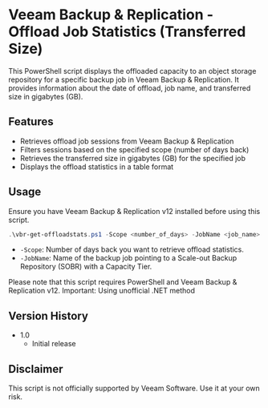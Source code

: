 # Veeam Backup & Replication - Offload Job Statistics (Transferred Size)

This PowerShell script displays the offloaded capacity to an object storage repository for a specific backup job in Veeam Backup & Replication. It provides information about the date of offload, job name, and transferred size in gigabytes (GB).

## Features

- Retrieves offload job sessions from Veeam Backup & Replication
- Filters sessions based on the specified scope (number of days back)
- Retrieves the transferred size in gigabytes (GB) for the specified job
- Displays the offload statistics in a table format

## Usage

Ensure you have Veeam Backup & Replication v12 installed before using this script.

```powershell
.\vbr-get-offloadstats.ps1 -Scope <number_of_days> -JobName <job_name>
```

- `-Scope`: Number of days back you want to retrieve offload statistics.
- `-JobName`: Name of the backup job pointing to a Scale-out Backup Repository (SOBR) with a Capacity Tier.

Please note that this script requires PowerShell and Veeam Backup & Replication v12.
Important: Using unofficial .NET method 

## Version History

- 1.0
  - Initial release

## Disclaimer

This script is not officially supported by Veeam Software. Use it at your own risk.
